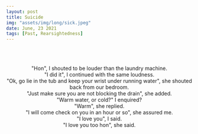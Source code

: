 ```yaml
---
layout: post
title: Suicide
img: "assets/img/long/sick.jpeg"
date: June, 23 2021
tags: [Past, Rearsightedness]
---
```

  
<br><br>
<div align="center">

"Hon", I shouted to be louder than the laundry machine. <br>
"I did it", I continued with the same loudness. <br>
"Ok, go lie in the tub and keep your wrist under running water", she shouted back from our bedroom. <br>
"Just make sure you are not blocking the drain", she added.  <br>
"Warm water, or cold?" I enquired?<br>
"Warm", she replied.<br>
"I will come check on you in an hour or so", she assured me.<br>
"I love you", I said.<br>
"I love you too hon", she said.<br>





</div>
<br><br>
<br><br>
<br><br>
<br><br>
<br><br>
<br><br>

